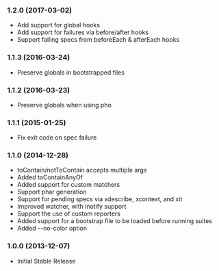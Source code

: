 ### 1.2.0 (2017-03-02)

  * Add support for global hooks
  * Add support for failures via before/after hooks
  * Support failing specs from beforeEach & afterEach hooks

### 1.1.3 (2016-03-24)

  * Preserve globals in bootstrapped files

### 1.1.2 (2016-03-23)

  * Preserve globals when using pho

### 1.1.1 (2015-01-25)

  * Fix exit code on spec failure

### 1.1.0 (2014-12-28)

  * toContain/notToContain accepts multiple args
  * Added toContainAnyOf
  * Added support for custom matchers
  * Support phar generation
  * Support for pending specs via xdescribe, xcontext, and xit
  * Improved watcher, with inotify support
  * Support the use of custom reporters
  * Added support for a bootstrap file to be loaded before running suites
  * Added --no-color option

### 1.0.0 (2013-12-07)

  * Initial Stable Release

